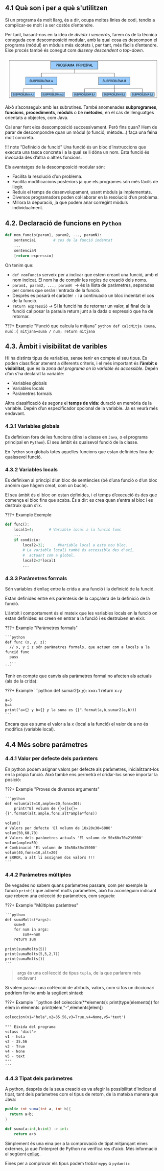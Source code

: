 ## 4.1 Què son i per a què s'utilitzen

Si un programa és molt llarg, és a dir, ocupa moltes línies de codi, tendix a complicar-se molt i a ser costós d’entendre. 

Per tant, basant-nos en la idea de _dividix i venceràs_, farem ús de la tècnica coneguda com descomposició modular, amb la qual cosa es descompon el programa (mòdul) en mòduls més xicotets i, per tant, més fàcils d’entendre. Eixe procés també és conegut com _disseny descendent_ o _top-down_.

![Disseny descendent](./img/T4_Img01.png)

Això s’aconseguix amb les subrutines. També anomenades **subprogrames**, **funcions**, **procediments**, **mòduls** o bé **mètodes**, en el cas de llenguatges orientats a objectes, com Java.

Cal anar fent eixa descomposició successivament. Però fins quan? Hem de parar de descompondre quan un mòdul (o funció, mètode...) faça una feina molt concreta.

!!! note "Definició de funció"
    Una funció és un bloc d’instruccions que executa una tasca concreta i a la qual se li dóna un nom. Esta funció és invocada des d’altra o altres funcions.

Els avantatges de la descomposició modular són:

- Facilita la resolució d’un problema.
- Facilita modificacions posteriors ja que els programes són més fàcils de llegir.
- Reduix el temps de desenvolupament, usant mòduls ja implementats.
- Diversos programadors poden col·laborar en la resolució d’un problema.
- Millora la depuració, ja que podem anar corregint mòduls individualment.

## 4.2. Declaració de funcions en `Python`

```python
def nom_funcio(param1, param2, ..., paramN):
    sentencia1	      # cos de la funció indentat
    ...
    sentenciaN
    [return expressio]
```

On tenim que:

- `def nomFuncio` serveix per a indicar que estem creant una funció, amb el nom indicat. El nom ha de complir les regles de creació dels noms.
- `param1, param2, ..., paramN ` → és la llista de paràmetres, separades per comes que seràn l'entrada de la funció.
- Desprès es posarà el caràcter `:` i a continuació un bloc indentat el cos de la funció.
- `return expressió` → Si la funció ha de retornar un valor, al final de la funció cal posar la paraula return junt a la dada o expressió que ha de retornar.

???+ Example "Funció que calcula la mitjana"
    ```python
    def calcMitja (suma, num):{
          mitjana=suma / num;
          return mitjana
    ```

## 4.3. Àmbit i visibilitat de varibles

Hi ha distints tipus de variables, sense tenir en compte el seu tipus. Es poden classificar atenent a diferents criteris, i el més important és **l’àmbit o visibilitat**, que és la _zona del programa on la variable és accessible_. Depén d’on s’ha declarat la variable:

- Variables globals 
- Variables locals
- Paràmetres formals

Altra classificació és segons el **temps de vida**: duració en memòria de la variable. Depén d’un especificador opcional de la variable. Ja es veurà més endavant.

### 4.3.1 Variables globals

Es definixen fora de les funcions (dins la classe en `Java`, o el programa principal en `Python`). El seu àmbit és qualsevol funció de la classe.

En `Python` son globals totes aquelles funcions que estan definides fora de qualssevol funció.

### 4.3.2 Variables locals

Es definixen al principi d’un bloc de sentències (bé d’una funció o d’un bloc anònim que hàgem creat, com un bucle).

El seu àmbit és el bloc on estan definides, i el temps d’execució és des que comença el bloc fins que acaba. És a dir: es crea quan s’entra al bloc i es destruix quan s’ix. 

???+ Example Exemple

```python
def func():
    local1=4; 		# Variable local a la funció func  
    ...
    if condicio:
        local2=32;   	#Variable local a este nou bloc.
        # La variable local1 també és accessible des d'ací,
        #  actuant com a global. 
        local2=2*local1
        ...
```

### 4.3.3 Paràmetres formals

Són variables d’enllaç entre la crida a una funció i la definició de la funció. 

Estan definides entre els parèntesis de la capçalera de la definició de la funció.

L’àmbit i comportament és el mateix que les variables locals en la funció on estan definides: es creen en entrar a la funció i es destruixen en eixir. 


???+ Example "Paràmetres formals"

    ```python
    def func (x, y, z):
      // x, y i z són paràmetres formals, que actuen com a locals a la funció func
      pass
      ...
    ```

Tenir en compte que canvis als paràmetres formal no afecten als actuals (als de la crida):

???+ Example
    ```python
    def sumar2(x,y):
      x=x+1
      return x+y

    a=3
    b=4
    print("a={} y b={} y la suma es {}".format(a,b,sumar2(a,b)))
    ```

Encara que es sume el valor a la x (local a la funció) el valor de a no és modifica (variable local).

## 4.4 Més sobre parámetres

### 4.4.1 Valor per defecte dels paràmters

En python podem asignar valors per defecte als paràmetres, inicialitzant-los en la pròpia funció. Això també ens permetrà el cridar-los sense importar la posició:

???+ Example "Proves de diversos arguments"

    ```python
    def volum(alt=10,ample=20,fons=30):
        print("El volumn de {}x{}x{}={}".format(alt,ample,fons,alt*ample*fons))
              
    volum()         
    # Valors per defecte 'El volumn de 10x20x30=6000'
    volum(50,60,70)
    # Valors dels paràmetres actuals 'El volumn de 50x60x70=210000'
    volum(ample=50)
    # Combinació 'El volumn de 10x50x30=15000'
    volum(40,fons=10,alt=20)
    # ERROR, a alt li assignem dos valors !!!
    ```

### 4.4.2 Paràmetres múltiples

De vegades no sabem quans paràmetres passare, com per exemple la funció `print()` que adment molts paràmetres, això ho aconseguim indicant que rebrem una colecció de paràmetres, com segueix:

???+ Example "Múltiples paràmtres"

    ```python
    def sumaMolts(*args):
        sum=0
        for num in args:
            sum+=num
        return sum

    print(sumaMolts(5))
    print(sumaMolts(5,5,2,7))
    print(sumaMolts())
    ```
> args és una col·lecció de tipus `tupla`, de la que parlarem més endavant

Si volem passar una col·lecció de atributs, valors, com si fos un diccionari podriem fer-ho amb la següent sintaxi:

???+ Example
    ```python
    def coleccion(**elements):
        print(type(elements))
        for elem in elements:
            print(elem,"-",elements[elem])

    coleccion(v1="hola",v2=35.56,v3=True,v4=None,v5='text')

    """ Eixida del programa
    <class 'dict'>
    v1 - hola
    v2 - 35.56
    v3 - True
    v4 - None
    v5 - text
    """
    ```

### 4.4.3 Tipat dels paràmetres

A python, desprès de la seua creació es va afegir la possibilitat d'indicar el tipat, tant dels paràmetres com el tipus de retorn, de la mateixa manera que Java:

```java
public int suma(int a, int b){
  return a+b;
}
```

```python
def suma(a:int,b:int) -> int:
    return a+b
```

Simplement és una eina per a la comprovació de tipat mitjançant eines externes, ja que l'interpret de Python no verifica res d'això. Més informació al següent [enllaç](https://peps.python.org/pep-0484/).

Eines per a comprovar els tipus podem trobar `mypy` o `pydantic` 